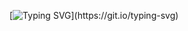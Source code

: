 [![Typing SVG](https://readme-typing-svg.herokuapp.com?font=Akshar&duration=6000&color=F70000&center=true&vCenter=true&multiline=true&height=100&lines=Hi+my+name+is+Momin.;I+am+looking+for+a+backend+intern+position!)](https://git.io/typing-svg)
